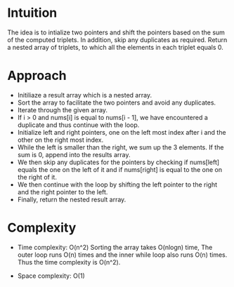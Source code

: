 # Intuition
The idea is to intialize two pointers and shift the pointers based on the sum of the computed triplets. In addition, skip any duplicates as required. Return a nested array of triplets, to which all the elements in each triplet equals 0.

# Approach
- Initiliaze a result array which is a nested array.
- Sort the array to facilitate the two pointers and avoid any duplicates.
- Iterate through the given array.
- If i > 0 and nums[i] is equal to nums[i - 1], we have encountered a duplicate and thus continue with the loop.
- Initialize left and right pointers, one on the left most index after i and the other on the right most index.
- While the left is smaller than the right, we sum up the 3 elements. If the sum is 0, append into the results array. 
- We then skip any duplicates for the pointers by checking if nums[left] equals the one on the left of it and if nums[right] is equal to the one on the right of it.
- We then continue with the loop by shifting the left pointer to the right and the right pointer to the left.
- Finally, return the nested result array.

# Complexity
- Time complexity: O(n^2)
Sorting the array takes O(nlogn) time, The outer loop runs O(n) times and the inner while loop also runs O(n) times. Thus the time complexity is O(n^2).

- Space complexity: O(1)
